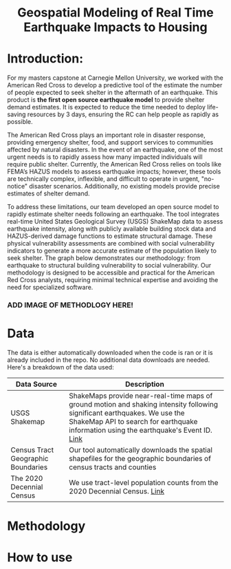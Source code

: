 <h1 align="center"> Geospatial Modeling of Real Time Earthquake Impacts to Housing </h1>

# Introduction:

For my masters capstone at Carnegie Mellon University, we worked with the American Red Cross to develop a predictive tool of the estimate the number of people expected to seek shelter in the aftermath of an earthquake. This product is **the first open source earthquake model** to provide shelter demand estimates. It is expected to reduce the time needed to deploy life-saving resources by 3 days, ensuring the RC can help people as rapidly as possible.

The American Red Cross plays an important role in disaster response, providing emergency shelter, food, and support services to communities affected by natural disasters. In the event of an  earthquake, one of the most urgent needs is to rapidly assess how many impacted individuals will require public shelter. Currently, the American Red Cross relies on tools like FEMA’s HAZUS models to assess earthquake impacts; however, these tools are technically complex, inflexible, and difficult to operate in urgent, "no-notice" disaster scenarios. Additionally, no existing models provide precise estimates of shelter demand.

To address these limitations, our team developed an open source model to rapidly estimate shelter needs following an earthquake. The tool integrates real-time United 
States Geological Survey (USGS) ShakeMap data to assess earthquake intensity, along with publicly available building stock data and HAZUS-derived damage functions to estimate structural damage. These physical vulnerability assessments are combined with social vulnerability indicators to generate a more accurate estimate of the population likely to seek shelter. The graph below demonstrates our methodology: from earthquake to structural building vulnerability to social vulnerability. Our methodology is designed to be accessible and practical for the American Red Cross analysts, requiring minimal technical expertise and avoiding the need for specialized software.

### ADD IMAGE OF METHODLOGY HERE!

# Data
The data is either automatically downloaded when the code is ran or it is already included in the repo. No additional data downloads are needed. Here's a breakdown of the data used: 

| Data Source | Description | 
|-------|--------|
|USGS Shakemap|ShakeMaps provide near-real-time maps of ground motion and shaking intensity following significant earthquakes. We use the ShakeMap API to search for earthquake information using the earthquake's Event ID. [Link](https://earthquake.usgs.gov/data/shakemap/)|
|Census Tract Geographic Boundaries| Our tool automatically downloads the spatial shapefiles for the geographic boundaries of census tracts and counties|
|The 2020 Decennial Census| We use tract-level population counts from the 2020 Decennial Census. [Link](https://data.census.gov/table/DECENNIALPL2020.P1?t=Populations+and+People&g=040XX00US06$1400000)|


# Methodology

# How to use

